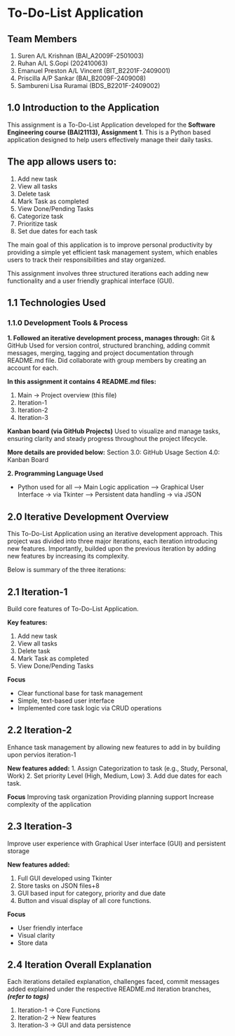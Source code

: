# To-Do-List Application

## Team Members
1. Suren A/L Krishnan (BAI_A2009F-2501003)
2. Ruhan A/L S.Gopi (202410063)
3. Emanuel Preston A/L Vincent (BIT_B2201F-2409001)
4. Priscilla A/P Sankar (BAI_B2009F-2409008)
5. Sambureni Lisa Ruramai (BDS_B2201F-2409002)

## 1.0 Introduction to the Application

This assignment is a To-Do-List Application developed for the **Software Engineering course (BAI21113), Assignment 1**. This is a Python based application designed  to help users effectively manage their daily tasks. 

## The app allows users to:  
1. Add new task
2. View all tasks
3. Delete task
4. Mark Task as completed 
5. View Done/Pending Tasks
6. Categorize task
7. Prioritize task 
8. Set due dates for each task

The main goal of this application is to improve personal productivity by providing a simple yet efficient task management system, which enables users to track their responsibilities  and stay organized. 

This assignment  involves three structured iterations each adding new functionality and a user friendly graphical interface (GUI). 

## 1.1 Technologies Used
### 1.1.0 Development Tools & Process 

**1.  Followed an iterative development process, manages through:**
Git & GitHub 
Used for version control, structured branching, adding commit messages, merging, tagging and project documentation through README.md file. Did collaborate with group members by creating an account for each. 


**In this assignment it contains 4 README.md files:** 
1. Main → Project overview (this file)
2. Iteration-1  
3. Iteration-2
4. Iteration-3 


**Kanban board (via GitHub Projects)** 
Used to visualize and manage tasks, ensuring clarity and steady progress throughout the project lifecycle.


**More details are provided below:**
Section 3.0: GitHub Usage
Section 4.0: Kanban Board 


**2. Programming Language Used**
* Python used for all 
--> Main Logic application 
--> Graphical User Interface → via Tkinter
--> Persistent data handling → via JSON

## 2.0 Iterative Development Overview 
This To-Do-List Application using an iterative development approach. This project was divided into three major iterations, each iteration introducing new features. Importantly, builded upon the previous iteration by adding new features by increasing its complexity. 

Below is summary of the three iterations:

## 2.1 Iteration-1 
Build core features of To-Do-List Application. 

**Key features:**
1. Add new task
2. View all tasks
3. Delete task
4. Mark Task as completed 
5. View Done/Pending Tasks
	
**Focus**
* Clear functional base for task management 
* Simple, text-based user interface
* Implemented core task logic via CRUD operations


## 2.2 Iteration-2
Enhance task management by allowing new features to add in by building upon pervios iteration-1


**New features added:**
	1. Assign Categorization to task (e.g., Study, Personal, Work) 
	2. Set priority Level (High, Medium, Low) 
	3. Add due dates for each task. 

**Focus**
Improving task organization
Providing planning support 
Increase complexity of the application 

## 2.3 Iteration-3
Improve user experience with Graphical User interface (GUI) and persistent storage

**New features added:**
1. Full GUI developed using Tkinter
2. Store tasks on JSON files+8
3. GUI based input for category, priority and due date
4. Button and visual display of all core functions. 

**Focus**
* User friendly interface
* Visual clarity 
* Store data

## 2.4  Iteration Overall Explanation 
Each iterations detailed explanation, challenges faced, commit messages added explained under the respective README.md iteration branches, ***(refer to tags)***

1. Iteration-1 → Core Functions
2. Iteration-2 → New features
3. Iteration-3 → GUI and data persistence



